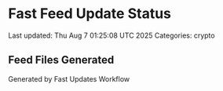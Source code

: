 # Fast Feed Update Status
Last updated: Thu Aug  7 01:25:08 UTC 2025
Categories: crypto

## Feed Files Generated

Generated by Fast Updates Workflow

